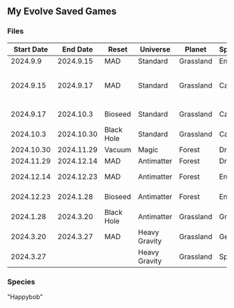 ## My Evolve Saved Games

### Files

| Start Date | End Date   | Reset      | Universe      | Planet    | Species | Note             |
| ---------- | ---------- | ---------- | ------------- | --------- | ------- | ---------------- |
| 2024.9.9   | 2024.9.15  | MAD        | Standard      | Grassland | Ent     |                  |
| 2024.9.15  | 2024.9.17  | MAD        | Standard      | Grassland | Cacti   | Not the last day |
| 2024.9.17  | 2024.10.3  | Bioseed    | Standard      | Grassland | Cacti   | After reset      |
| 2024.10.3  | 2024.10.30 | Black Hole | Standard      | Grassland | Cacti   |                  |
| 2024.10.30 | 2024.11.29 | Vacuum     | Magic         | Forest    | Dryad   |                  |
| 2024.11.29 | 2024.12.14 | MAD        | Antimatter    | Forest    | Dryad   |                  |
| 2024.12.14 | 2024.12.23 | MAD        | Antimatter    | Forest    | Ent     | Spruce Ent       |
| 2024.12.23 | 2024.1.28  | Bioseed    | Antimatter    | Forest    | Ent     | Spruce Ent       |
| 2024.1.28  | 2024.3.20  | Black Hole | Antimatter    | Grassland | Gnome   |                  |
| 2024.3.20  | 2024.3.27  | MAD        | Heavy Gravity | Grassland | Gecko   |                  |
| 2024.3.27  |            |            | Heavy Gravity | Grassland | Sporgar |                  |

### Species

"Happybob"
